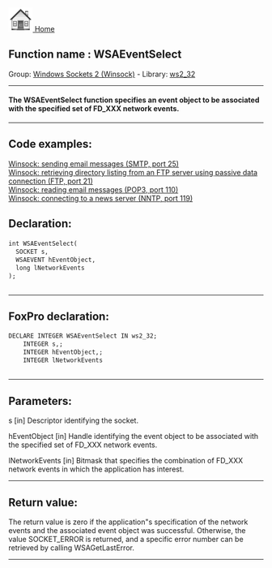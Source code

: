 [<img src="../../images/home.png"> Home ](https://github.com/VFPX/Win32API)  

## Function name : WSAEventSelect
Group: [Windows Sockets 2 (Winsock)](../../functions_group.md#Windows_Sockets_2_(Winsock))  -  Library: [ws2_32](../../libraries.md#ws2_32)  
***  


#### The WSAEventSelect function specifies an event object to be associated with the specified set of FD_XXX network events.
***  


## Code examples:
[Winsock: sending email messages (SMTP, port 25)](../../samples/sample_385.md)  
[Winsock: retrieving directory listing from an FTP server using passive data connection (FTP, port 21)](../../samples/sample_386.md)  
[Winsock: reading email messages (POP3, port 110)](../../samples/sample_388.md)  
[Winsock: connecting to a news server (NNTP, port 119)](../../samples/sample_389.md)  

## Declaration:
```foxpro  
int WSAEventSelect(
  SOCKET s,
  WSAEVENT hEventObject,
  long lNetworkEvents
);
  
```  
***  


## FoxPro declaration:
```foxpro  
DECLARE INTEGER WSAEventSelect IN ws2_32;
	INTEGER s,;
	INTEGER hEventObject,;
	INTEGER lNetworkEvents
  
```  
***  


## Parameters:
s 
[in] Descriptor identifying the socket. 

hEventObject 
[in] Handle identifying the event object to be associated with the specified set of FD_XXX network events. 

lNetworkEvents 
[in] Bitmask that specifies the combination of FD_XXX network events in which the application has interest.  
***  


## Return value:
The return value is zero if the application"s specification of the network events and the associated event object was successful. Otherwise, the value SOCKET_ERROR is returned, and a specific error number can be retrieved by calling WSAGetLastError.  
***  

